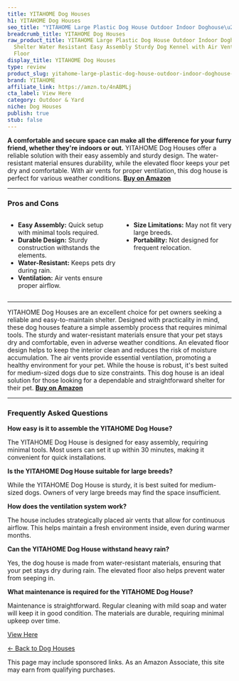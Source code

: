 ```yaml
---
title: YITAHOME Dog Houses
h1: YITAHOME Dog Houses
seo_title: "YITAHOME Large Plastic Dog House Outdoor Indoor Doghouse\u2026"
breadcrumb_title: YITAHOME Dog Houses
raw_product_title: YITAHOME Large Plastic Dog House Outdoor Indoor Doghouse Puppy
  Shelter Water Resistant Easy Assembly Sturdy Dog Kennel with Air Vents and Elevated
  Floor
display_title: YITAHOME Dog Houses
type: review
product_slug: yitahome-large-plastic-dog-house-outdoor-indoor-doghouse-puppy-shelter-2142776a
brand: YITAHOME
affiliate_link: https://amzn.to/4nABMLj
cta_label: View Here
category: Outdoor & Yard
niche: Dog Houses
publish: true
stub: false
---
```


<div id="intro" class="full-width">
  <p><strong>A comfortable and secure space can make all the difference for your furry friend, whether they're indoors or out.</strong> YITAHOME Dog Houses offer a reliable solution with their easy assembly and sturdy design. The water-resistant material ensures durability, while the elevated floor keeps your pet dry and comfortable. With air vents for proper ventilation, this dog house is perfect for various weather conditions. <a href="https://amzn.to/4nABMLj" rel="nofollow sponsored noopener" target="_blank"><strong>Buy on Amazon</strong></a></p>
</div>

<hr />
<h3 id="pros-cons">Pros and Cons</h3>
<div class="pc-grid" style="display:grid;grid-template-columns:1fr 1fr;gap:16px;">
  <ul>
    <li><strong>Easy Assembly:</strong> Quick setup with minimal tools required.</li>
    <li><strong>Durable Design:</strong> Sturdy construction withstands the elements.</li>
    <li><strong>Water-Resistant:</strong> Keeps pets dry during rain.</li>
    <li><strong>Ventilation:</strong> Air vents ensure proper airflow.</li>
  </ul>
  <ul>
    <li><strong>Size Limitations:</strong> May not fit very large breeds.</li>
    <li><strong>Portability:</strong> Not designed for frequent relocation.</li>
  </ul>
</div>
<hr />

<div class="full-width">
  <p>YITAHOME Dog Houses are an excellent choice for pet owners seeking a reliable and easy-to-maintain shelter. Designed with practicality in mind, these dog houses feature a simple assembly process that requires minimal tools. The sturdy and water-resistant materials ensure that your pet stays dry and comfortable, even in adverse weather conditions. An elevated floor design helps to keep the interior clean and reduces the risk of moisture accumulation. The air vents provide essential ventilation, promoting a healthy environment for your pet. While the house is robust, it's best suited for medium-sized dogs due to size constraints. This dog house is an ideal solution for those looking for a dependable and straightforward shelter for their pet. <a href="https://amzn.to/4nABMLj" rel="nofollow sponsored noopener" target="_blank"><strong>Buy on Amazon</strong></a></p>
</div>

<hr />
<h3 id="faqs">Frequently Asked Questions</h3>

<p><strong>How easy is it to assemble the YITAHOME Dog House?</strong></p>
<p>The YITAHOME Dog House is designed for easy assembly, requiring minimal tools. Most users can set it up within 30 minutes, making it convenient for quick installations.</p>

<p><strong>Is the YITAHOME Dog House suitable for large breeds?</strong></p>
<p>While the YITAHOME Dog House is sturdy, it is best suited for medium-sized dogs. Owners of very large breeds may find the space insufficient.</p>

<p><strong>How does the ventilation system work?</strong></p>
<p>The house includes strategically placed air vents that allow for continuous airflow. This helps maintain a fresh environment inside, even during warmer months.</p>

<p><strong>Can the YITAHOME Dog House withstand heavy rain?</strong></p>
<p>Yes, the dog house is made from water-resistant materials, ensuring that your pet stays dry during rain. The elevated floor also helps prevent water from seeping in.</p>

<p><strong>What maintenance is required for the YITAHOME Dog House?</strong></p>
<p>Maintenance is straightforward. Regular cleaning with mild soap and water will keep it in good condition. The materials are durable, requiring minimal upkeep over time.</p>
<p><a class="btn" href="https://amzn.to/4nABMLj" target="_blank" rel="nofollow sponsored noopener">View Here</a></p>
<p><a href="/roundups/outdoor-yard/dog-houses/">← Back to Dog Houses</a></p>
<aside class="disclosure">This page may include sponsored links. As an Amazon Associate, this site may earn from qualifying purchases.</aside>
